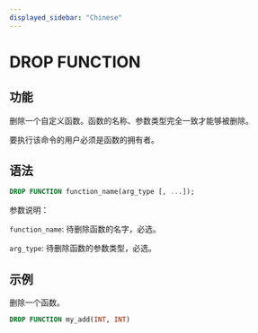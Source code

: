 ```yaml
---
displayed_sidebar: "Chinese"
---
```


# DROP FUNCTION

## 功能

删除一个自定义函数。函数的名称、参数类型完全一致才能够被删除。

要执行该命令的用户必须是函数的拥有者。

## 语法

```sql
DROP FUNCTION function_name(arg_type [, ...]);
```

参数说明：

`function_name`: 待删除函数的名字，必选。

`arg_type`: 待删除函数的参数类型，必选。

## 示例

删除一个函数。

```sql
DROP FUNCTION my_add(INT, INT)
```
